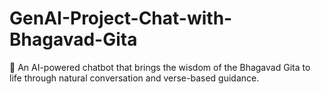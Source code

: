 # GenAI-Project-Chat-with-Bhagavad-Gita
💬 An AI-powered chatbot that brings the wisdom of the Bhagavad Gita to life through natural conversation and verse-based guidance.
